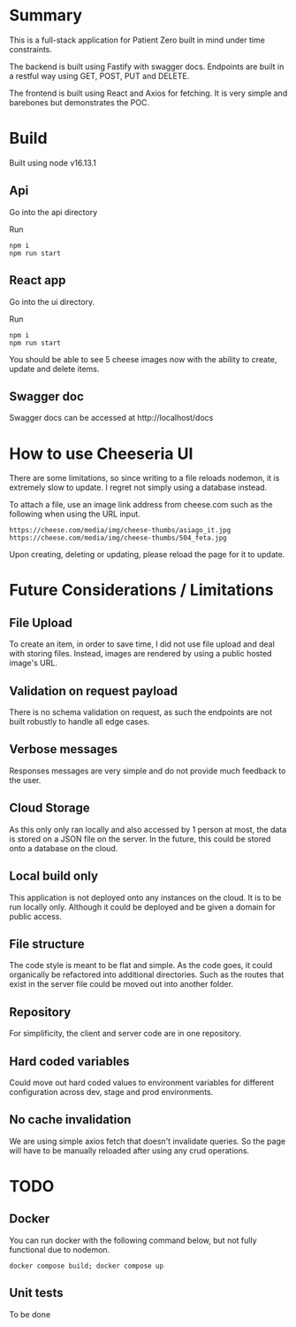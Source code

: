 # Summary

This is a full-stack application for Patient Zero built in mind under time constraints.

The backend is built using Fastify with swagger docs. Endpoints are built in a restful way using GET, POST, PUT and DELETE.

The frontend is built using React and Axios for fetching. It is very simple and barebones but demonstrates the POC.

# Build

Built using node v16.13.1

## Api

Go into the api directory

Run

```
npm i
npm run start
```

## React app

Go into the ui directory.

Run

```
npm i
npm run start

```

You should be able to see 5 cheese images now with the ability to create, update and delete items.

## Swagger doc

Swagger docs can be accessed at http://localhost/docs

# How to use Cheeseria UI

There are some limitations, so since writing to a file reloads nodemon, it is extremely slow to update. I regret not simply using a database instead.

To attach a file, use an image link address from cheese.com such as the following when using the URL input.

```
https://cheese.com/media/img/cheese-thumbs/asiago_it.jpg
https://cheese.com/media/img/cheese-thumbs/504_feta.jpg
```

Upon creating, deleting or updating, please reload the page for it to update.

# Future Considerations / Limitations

## File Upload

To create an item, in order to save time, I did not use file upload and deal with storing files. Instead, images are rendered by using a public hosted image's URL.

## Validation on request payload

There is no schema validation on request, as such the endpoints are not built robustly to handle all edge cases.

## Verbose messages

Responses messages are very simple and do not provide much feedback to the user.

## Cloud Storage

As this only only ran locally and also accessed by 1 person at most, the data is stored on a JSON file on the server. In the future, this could be stored onto a database on the cloud.

## Local build only

This application is not deployed onto any instances on the cloud. It is to be run locally only. Although it could be deployed and be given a domain for public access.

## File structure

The code style is meant to be flat and simple. As the code goes, it could organically be refactored into additional directories. Such as the routes that exist in the server file could be moved out into another folder.

## Repository

For simplificity, the client and server code are in one repository.

## Hard coded variables

Could move out hard coded values to environment variables for different configuration across dev, stage and prod environments.

## No cache invalidation

We are using simple axios fetch that doesn't invalidate queries. So the page will have to be manually reloaded after using any crud operations.

# TODO

## Docker

You can run docker with the following command below, but not fully functional due to nodemon.

```
docker compose build; docker compose up
```

## Unit tests

To be done
